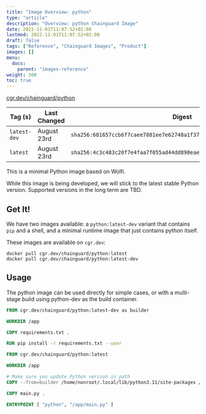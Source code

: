 ```yaml
---
title: "Image Overview: python"
type: "article"
description: "Overview: python Chainguard Image"
date: 2022-11-01T11:07:52+02:00
lastmod: 2022-11-01T11:07:52+02:00
draft: false
tags: ["Reference", "Chainguard Images", "Product"]
images: []
menu:
  docs:
    parent: "images-reference"
weight: 500
toc: true
---
```


[cgr.dev/chainguard/python](https://github.com/chainguard-images/images/tree/main/images/python)

| Tag (s)       | Last Changed | Digest                                                                    |
|---------------|--------------|---------------------------------------------------------------------------|
|  `latest-dev` | August 23rd  | `sha256:681657ccb6f7caee7881ee7e62748a1f3789afd21b9d3c7c05bd638a2d6a319f` |
|  `latest`     | August 23rd  | `sha256:4c3c483c20f7e4faa7f055ad44dd890eae9c3fc6055d47c85d292710ed590c0b` |



This is a minimal Python image based on Wolfi.

While this image is being developed, we will stick to the latest stable Python version. Supported versions in the long term are TBD.

## Get It!

We have two images available: a `python:latest-dev` variant that contains `pip` and a shell, and a minimal runtime image that just contains
python itself.

These images are available on `cgr.dev`:

```
docker pull cgr.dev/chainguard/python:latest
docker pull cgr.dev/chainguard/python:latest-dev
```

## Usage

The python image can be used directly for simple cases, or with a multi-stage build using python-dev as the build container.

```Dockerfile
FROM cgr.dev/chainguard/python:latest-dev as builder

WORKDIR /app

COPY requirements.txt .

RUN pip install -r requirements.txt --user

FROM cgr.dev/chainguard/python:latest

WORKDIR /app

# Make sure you update Python version in path
COPY --from=builder /home/nonroot/.local/lib/python3.11/site-packages /home/nonroot/.local/lib/python3.11/site-packages

COPY main.py .

ENTRYPOINT [ "python", "/app/main.py" ]
```

